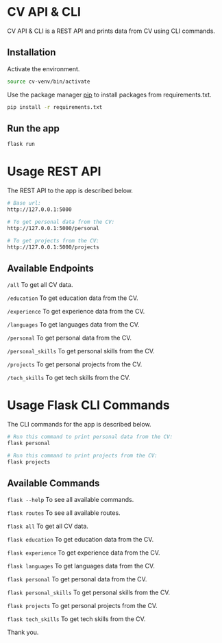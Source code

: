 # CV API & CLI

CV API & CLI is a REST API and prints data from CV using CLI commands.

## Installation

Activate the environment.

```bash
source cv-venv/bin/activate
```

Use the package manager [pip](https://pip.pypa.io/en/stable/) to install packages from requirements.txt.

```bash
pip install -r requirements.txt
```

## Run the app

```bash
flask run
```

# Usage REST API
The REST API to the app is described below.

```bash
# Base url:
http://127.0.0.1:5000
```
```bash
# To get personal data from the CV:
http://127.0.0.1:5000/personal
```
```bash
# To get projects from the CV:
http://127.0.0.1:5000/projects
```
## Available Endpoints
`/all` To get all CV data.

`/education` To get education data from the CV.

`/experience` To get experience data from the CV.

`/languages` To get languages data from the CV.

`/personal` To get personal data from the CV.

`/personal_skills` To get personal skills from the CV.

`/projects` To get personal projects from the CV.

`/tech_skills` To get tech skills from the CV.

# Usage Flask CLI Commands
The CLI commands for the app is described below.
```bash
# Run this command to print personal data from the CV:
flask personal
```
```bash
# Run this command to print projects from the CV:
flask projects
```
## Available Commands
`flask --help` To see all available commands.

`flask routes` To see all available routes.

`flask all` To get all CV data.

`flask education` To get education data from the CV.

`flask experience` To get experience data from the CV.

`flask languages` To get languages data from the CV.

`flask personal` To get personal data from the CV.

`flask personal_skills` To get personal skills from the CV.

`flask projects` To get personal projects from the CV.

`flask tech_skills` To get tech skills from the CV.

Thank you.